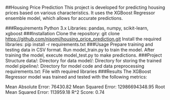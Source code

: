 ##Housing Price Prediction
This project is developed for predicting housing prices based on various characteristics. It uses the XGBoost Regressor ensemble model, which allows for accurate predictions.

###Requirements
Python 3.x
Libraries: pandas, numpy, scikit-learn, xgboost
###Installation
Clone the repository: git clone https://github.com/nisomi/housing_price_prediction.git
Install the required libraries: pip install -r requirements.txt
###Usage
Prepare training and testing data in CSV format.
Run model_train.py to train the model.
After training the model, execute model_test.py to make predictions.
###Project Structure
data/: Directory for data
model/: Directory for storing the trained model
pipeline/: Directory for model code and data preprocessing
requirements.txt: File with required libraries
###Results
The XGBoost Regressor model was trained and tested with the following metrics:

Mean Absolute Error: 76430.82
Mean Squared Error: 12986694348.95
Root Mean Squared Error: 113959.18
R^2 Score: 0.74
